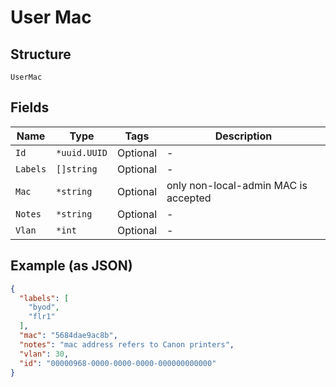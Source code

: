 
# User Mac

## Structure

`UserMac`

## Fields

| Name | Type | Tags | Description |
|  --- | --- | --- | --- |
| `Id` | `*uuid.UUID` | Optional | - |
| `Labels` | `[]string` | Optional | - |
| `Mac` | `*string` | Optional | only non-local-admin MAC is accepted |
| `Notes` | `*string` | Optional | - |
| `Vlan` | `*int` | Optional | - |

## Example (as JSON)

```json
{
  "labels": [
    "byod",
    "flr1"
  ],
  "mac": "5684dae9ac8b",
  "notes": "mac address refers to Canon printers",
  "vlan": 30,
  "id": "00000968-0000-0000-0000-000000000000"
}
```

